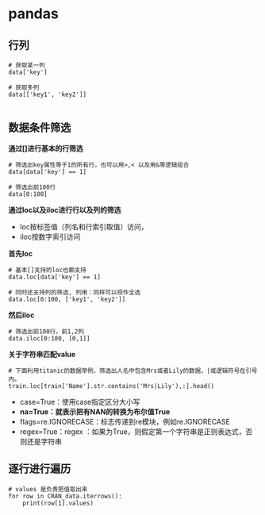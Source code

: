 # pandas




## 行列
```
# 获取某一列
data['key']

# 获取多列
data[['key1', 'key2']]


```


## 数据条件筛选

**通过[]进行基本的行筛选**

```
# 筛选出key属性等于1的所有行，也可以用>,< 以及用&等逻辑组合
data[data['key'] == 1]

# 筛选出前100行
data[0:100]
```

**通过loc以及iloc进行行以及列的筛选**

- loc按标签值（列名和行索引取值）访问，
- iloc按数字索引访问

**首先loc**

```
# 基本[]支持的loc也都支持
data.loc[data['key'] == 1]

# 同时还支持列的筛选, 列用：同样可以视作全选
data.loc[0:100, ['key1', 'key2']]
```
**然后iloc**

```
# 筛选出前100行，前1,2列
data.iloc[0:100, [0,1]]
```



**关于字符串匹配value**

```
# 下面利用titanic的数据举例，筛选出人名中包含Mrs或者Lily的数据，|或逻辑符号在引号内。
train.loc[train['Name'].str.contains('Mrs|Lily'),:].head()
```

- case=True：使用case指定区分大小写
- **na=True：就表示把有NAN的转换为布尔值True**
- flags=re.IGNORECASE：标志传递到re模块，例如re.IGNORECASE
- regex=True：regex ：如果为True，则假定第一个字符串是正则表达式，否则还是字符串



## 逐行进行遍历

```
# values 是负责把值取出来
for row in CRAN_data.iterrows():
    print(row[1].values)
```

